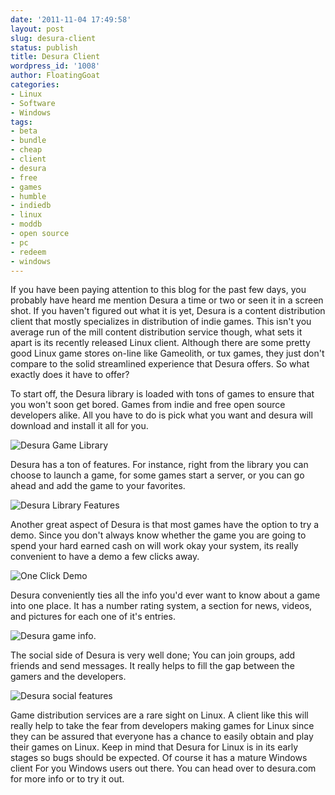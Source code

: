 ```yaml
---
date: '2011-11-04 17:49:58'
layout: post
slug: desura-client
status: publish
title: Desura Client
wordpress_id: '1008'
author: FloatingGoat
categories:
- Linux
- Software
- Windows
tags:
- beta
- bundle
- cheap
- client
- desura
- free
- games
- humble
- indiedb
- linux
- moddb
- open source
- pc
- redeem
- windows
---
```


If you have been paying attention to this blog for the past few days, you probably have heard me mention Desura a time or two or seen it in a screen shot. If you haven't figured out what it is yet, Desura is a content distribution client that mostly specializes in distribution of indie games. This isn't you average run of the mill content distribution service though, what sets it apart is its recently released Linux client. Although there are some pretty good Linux game stores on-line like Gameolith, or tux games, they just don't compare to the solid streamlined experience that Desura offers. So what exactly does it have to offer?



To start off, the Desura library is loaded with tons of games to ensure that you won't soon get bored. Games from indie and free open source developers alike. All you have to do is pick what you want and desura will download and install it all for you.

![Desura Game Library](http://ubuntuone.com/0jPPT4joGWvcXod7SpyfWs)

Desura has a ton of features. For instance, right from the library you can choose to launch a game, for some games start a server, or you can go ahead and add the game to your favorites.

![Desura Library Features ](http://ubuntuone.com/40VjnryYqdTcPtDyXnWLuD)

Another great aspect of Desura is that most games have the option to try a demo. Since you don't always know whether the game you are going to spend your hard earned cash on will work okay your system, its really convenient to have a demo a few clicks away.

![One Click Demo](http://ubuntuone.com/7e2YysTVsheptMuLyNO4WM)

Desura conveniently ties all the info you'd ever want to know about a game into one place. It has a number rating system, a section for news, videos, and pictures for each one of it's entries.

![Desura game info.](http://ubuntuone.com/0szmUw6TCRJoxAEK7b4GC1)

The social side of Desura is very well done; You can join groups, add friends and send messages. It really helps to fill the gap between the gamers and the developers.

![Desura social features](http://ubuntuone.com/6N4x1PDne2KzttUrzBMnaZ)



Game distribution services are a rare sight on Linux. A client like this will really help to take the fear from developers making games for Linux since they can be assured that everyone has a chance to easily obtain and play their games on Linux. Keep in mind that Desura for Linux is in its early stages so bugs should be expected. Of course it has a mature Windows client For you Windows users out there. You can head over to desura.com for more info or to try it out.
